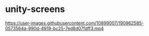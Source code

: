 # unity-screens

https://user-images.githubusercontent.com/10899007/190962585-0573564a-990d-4919-bc25-7ed8d07fdff3.mp4

